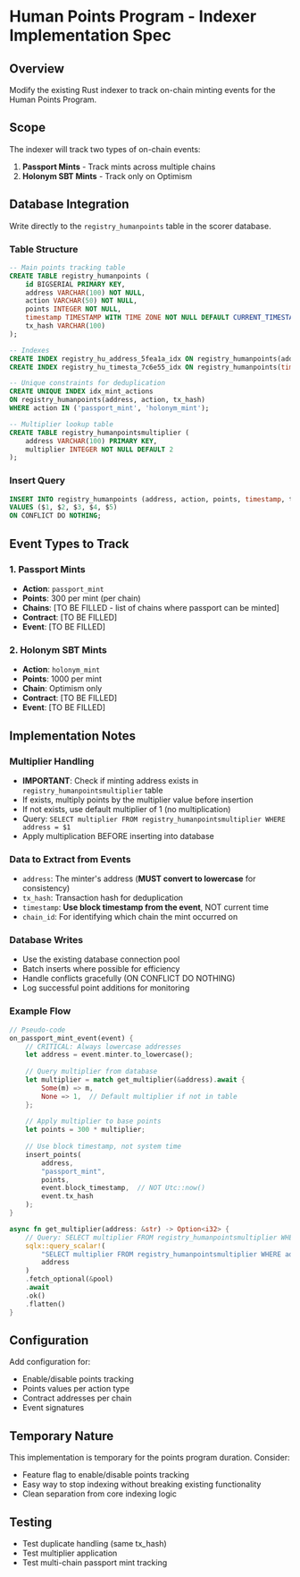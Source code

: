 # Human Points Program - Indexer Implementation Spec

## Overview
Modify the existing Rust indexer to track on-chain minting events for the Human Points Program.

## Scope
The indexer will track two types of on-chain events:
1. **Passport Mints** - Track mints across multiple chains
2. **Holonym SBT Mints** - Track only on Optimism

## Database Integration
Write directly to the `registry_humanpoints` table in the scorer database.

### Table Structure
```sql
-- Main points tracking table
CREATE TABLE registry_humanpoints (
    id BIGSERIAL PRIMARY KEY,
    address VARCHAR(100) NOT NULL,
    action VARCHAR(50) NOT NULL,
    points INTEGER NOT NULL,
    timestamp TIMESTAMP WITH TIME ZONE NOT NULL DEFAULT CURRENT_TIMESTAMP,
    tx_hash VARCHAR(100)
);

-- Indexes
CREATE INDEX registry_hu_address_5fea1a_idx ON registry_humanpoints(address, action);
CREATE INDEX registry_hu_timesta_7c6e55_idx ON registry_humanpoints(timestamp);

-- Unique constraints for deduplication
CREATE UNIQUE INDEX idx_mint_actions 
ON registry_humanpoints(address, action, tx_hash) 
WHERE action IN ('passport_mint', 'holonym_mint');

-- Multiplier lookup table
CREATE TABLE registry_humanpointsmultiplier (
    address VARCHAR(100) PRIMARY KEY,
    multiplier INTEGER NOT NULL DEFAULT 2
);
```

### Insert Query
```sql
INSERT INTO registry_humanpoints (address, action, points, timestamp, tx_hash)
VALUES ($1, $2, $3, $4, $5)
ON CONFLICT DO NOTHING;
```

## Event Types to Track

### 1. Passport Mints
- **Action**: `passport_mint`
- **Points**: 300 per mint (per chain)
- **Chains**: [TO BE FILLED - list of chains where passport can be minted]
- **Contract**: [TO BE FILLED]
- **Event**: [TO BE FILLED]

### 2. Holonym SBT Mints
- **Action**: `holonym_mint`
- **Points**: 1000 per mint
- **Chain**: Optimism only
- **Contract**: [TO BE FILLED]
- **Event**: [TO BE FILLED]

## Implementation Notes

### Multiplier Handling
- **IMPORTANT**: Check if minting address exists in `registry_humanpointsmultiplier` table
- If exists, multiply points by the multiplier value before insertion
- If not exists, use default multiplier of 1 (no multiplication)
- Query: `SELECT multiplier FROM registry_humanpointsmultiplier WHERE address = $1`
- Apply multiplication BEFORE inserting into database

### Data to Extract from Events
- `address`: The minter's address (**MUST convert to lowercase** for consistency)
- `tx_hash`: Transaction hash for deduplication
- `timestamp`: **Use block timestamp from the event**, NOT current time
- `chain_id`: For identifying which chain the mint occurred on

### Database Writes
- Use the existing database connection pool
- Batch inserts where possible for efficiency
- Handle conflicts gracefully (ON CONFLICT DO NOTHING)
- Log successful point additions for monitoring

### Example Flow
```rust
// Pseudo-code
on_passport_mint_event(event) {
    // CRITICAL: Always lowercase addresses
    let address = event.minter.to_lowercase();
    
    // Query multiplier from database
    let multiplier = match get_multiplier(&address).await {
        Some(m) => m,
        None => 1,  // Default multiplier if not in table
    };
    
    // Apply multiplier to base points
    let points = 300 * multiplier;
    
    // Use block timestamp, not system time
    insert_points(
        address,
        "passport_mint",
        points,
        event.block_timestamp,  // NOT Utc::now()
        event.tx_hash
    );
}

async fn get_multiplier(address: &str) -> Option<i32> {
    // Query: SELECT multiplier FROM registry_humanpointsmultiplier WHERE address = $1
    sqlx::query_scalar!(
        "SELECT multiplier FROM registry_humanpointsmultiplier WHERE address = $1",
        address
    )
    .fetch_optional(&pool)
    .await
    .ok()
    .flatten()
}
```

## Configuration
Add configuration for:
- Enable/disable points tracking
- Points values per action type
- Contract addresses per chain
- Event signatures

## Temporary Nature
This implementation is temporary for the points program duration. Consider:
- Feature flag to enable/disable points tracking
- Easy way to stop indexing without breaking existing functionality
- Clean separation from core indexing logic

## Testing
- Test duplicate handling (same tx_hash)
- Test multiplier application
- Test multi-chain passport mint tracking
